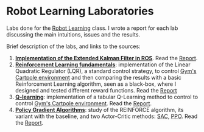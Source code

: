 # Robot Learning Laboratories
Labs done for the [Robot Learning](https://didattica.polito.it/pls/portal30/gap.pkg_guide.viewGap?p_cod_ins=01HFNOV&p_a_acc=2024&p_header=S&p_lang=IT&multi=N) class. I wrote a report for each lab discussing the main intuitions, issues and the results.

Brief description of the labs, and links to the sources:
1. [**Implementation of the Extended Kalman Filter in ROS**](exercise1-ekf-enfff/Exercise1.pdf). Read the [Report](exercise1-ekf-enfff/report.pdf).
2. [**Reinforcement Learning fundamentals**](exercise2a-rl-fundamentals-enfff/Exercise2a.pdf): implementation of the Linear Quadratic Regulator (LQR), a standard control strategy, to control [Gym's Cartpole environment](https://www.gymlibrary.dev/environments/classic_control/cart_pole/) and then comparing the results with a basic Reinforcement Learning algorithm, seen as a black-box, where I designed and tested different reward functions. Read the [Report](exercise2a-rl-fundamentals-enfff/report.pdf)
3. [**Q-learning**](exercise3-qlearning-enfff/Exercise3.pdf): implementation of a tabular Q-Learning method to control to control [Gym's Cartpole environment](https://www.gymlibrary.dev/environments/classic_control/cart_pole/). Read the [Report](exercise3-qlearning-enfff/report.pdf).
4. [**Policy Gradient Algorithms**](exercise4-policygradient-enfff/Exercise4.pdf): study of the REINFORCE algorithm, its variant with the baseline, and two Actor-Critic methods: [SAC](https://spinningup.openai.com/en/latest/algorithms/sac.html), [PPO](https://openai.com/research/openai-baselines-ppo). Read the [Report](exercise4-policygradient-enfff/report.pdf).